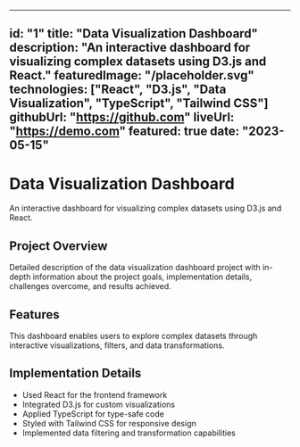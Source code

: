 
---
id: "1"
title: "Data Visualization Dashboard"
description: "An interactive dashboard for visualizing complex datasets using D3.js and React."
featuredImage: "/placeholder.svg"
technologies: ["React", "D3.js", "Data Visualization", "TypeScript", "Tailwind CSS"]
githubUrl: "https://github.com"
liveUrl: "https://demo.com"
featured: true
date: "2023-05-15"
---

# Data Visualization Dashboard

An interactive dashboard for visualizing complex datasets using D3.js and React.

## Project Overview

Detailed description of the data visualization dashboard project with in-depth information about the project goals, implementation details, challenges overcome, and results achieved. 

## Features

This dashboard enables users to explore complex datasets through interactive visualizations, filters, and data transformations.

## Implementation Details

- Used React for the frontend framework
- Integrated D3.js for custom visualizations
- Applied TypeScript for type-safe code
- Styled with Tailwind CSS for responsive design
- Implemented data filtering and transformation capabilities
